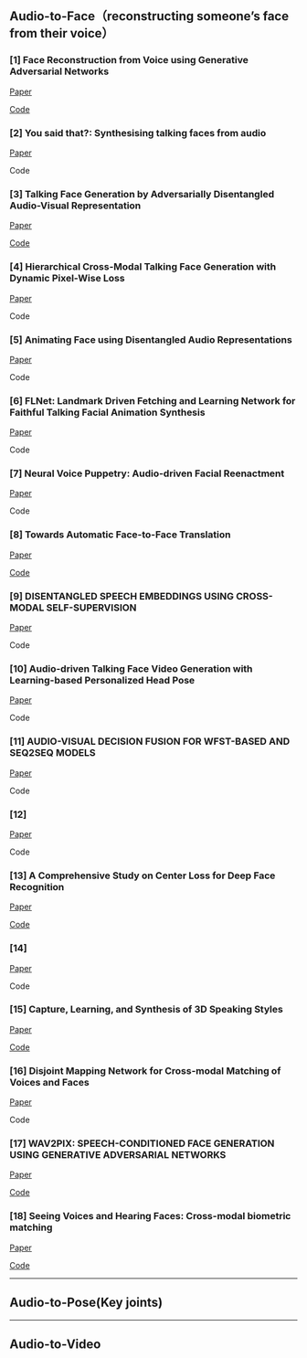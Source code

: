## Audio-to-Face（reconstructing someone’s face from their voice）

### [1] Face Reconstruction from Voice using Generative Adversarial Networks


[Paper](http://papers.nips.cc/paper/8768-face-reconstruction-from-voice-using-generative-adversarial-networks.pdf)

[Code](https://github.com/cmu-mlsp/reconstructing_faces_from_voices)



### [2] You said that?: Synthesising talking faces from audio

[Paper](https://arxiv.org/abs/1705.02966)

Code


### [3] Talking Face Generation by Adversarially Disentangled Audio-Visual Representation

[Paper](https://arxiv.org/abs/1807.07860)

[Code](https://github.com/Hangz-nju-cuhk/Talking-Face-Generation-DAVS)


### [4] Hierarchical Cross-Modal Talking Face Generation with Dynamic Pixel-Wise Loss

[Paper](https://arxiv.org/pdf/1905.03820.pdf)

Code

### [5] Animating Face using Disentangled Audio Representations

[Paper](https://arxiv.org/pdf/1910.00726)

Code

### [6] FLNet: Landmark Driven Fetching and Learning Network for Faithful Talking Facial Animation Synthesis

[Paper](https://arxiv.org/pdf/1911.09224)

Code

### [7] Neural Voice Puppetry: Audio-driven Facial Reenactment

[Paper](https://arxiv.org/pdf/1912.05566)

Code

### [8] Towards Automatic Face-to-Face Translation

[Paper](https://arxiv.org/abs/2003.00418)

[Code](https://github.com/Rudrabha/LipGAN)

### [9] DISENTANGLED SPEECH EMBEDDINGS USING CROSS-MODAL SELF-SUPERVISION

[Paper](https://arxiv.org/pdf/2002.08742)

Code

### [10] Audio-driven Talking Face Video Generation with Learning-based Personalized Head Pose

[Paper](https://arxiv.org/pdf/2002.10137)

Code

### [11] AUDIO-VISUAL DECISION FUSION FOR WFST-BASED AND SEQ2SEQ MODELS

[Paper](https://arxiv.org/pdf/2001.10832.pdf)

Code

### [12] 

[Paper]()

Code

### [13] A Comprehensive Study on Center Loss for Deep Face Recognition

[Paper](https://link.springer.com/article/10.1007/s11263-018-01142-4)

[Code](https://github.com/ydwen/centerloss)


### [14] 

[Paper]()

Code

### [15] Capture, Learning, and Synthesis of 3D Speaking Styles

[Paper](https://arxiv.org/pdf/1905.03079)

[Code](https://github.com/TimoBolkart/voca)

### [16] Disjoint Mapping Network for Cross-modal Matching of Voices and Faces

[Paper](https://arxiv.org/pdf/1807.04836)

Code

### [17] WAV2PIX: SPEECH-CONDITIONED FACE GENERATION USING GENERATIVE ADVERSARIAL NETWORKS

[Paper](https://arxiv.org/pdf/1903.10195.pdf)

[Code](https://imatge-upc.github.io/wav2pix)

### [18] Seeing Voices and Hearing Faces: Cross-modal biometric matching

[Paper](https://arxiv.org/pdf/1804.00326)

[Code](https://github.com/a-nagrani/SVHF-Net)


---

## Audio-to-Pose(Key joints)


---

## Audio-to-Video














